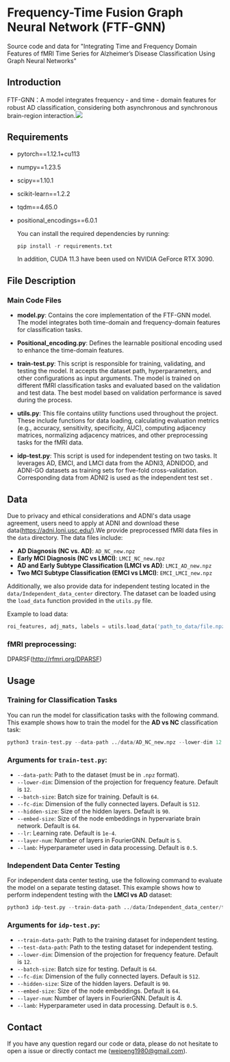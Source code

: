 # Frequency-Time Fusion Graph Neural Network (FTF-GNN)

Source code and data for "Integrating Time and Frequency Domain Features of fMRI Time Series for Alzheimer’s Disease Classification Using Graph Neural Networks"



## Introduction

FTF-GNN：A model integrates frequency - and time - domain features for robust AD classification, considering both asynchronous and synchronous brain-region interaction.![](D:\desktop\3111.jpg)

## Requirements

- pytorch==1.12.1+cu113

- numpy==1.23.5

- scipy==1.10.1

- scikit-learn==1.2.2

- tqdm==4.65.0

- positional_encodings==6.0.1 

  You can install the required dependencies by running:

  ```python
  pip install -r requirements.txt
  ```

  In addition, CUDA 11.3 have been used on NVIDIA GeForce RTX 3090.

  

## File Description

### Main Code Files

- **model.py**: Contains the core implementation of the FTF-GNN model. The model integrates both time-domain and frequency-domain features for classification tasks.

- **Positional_encoding.py**: Defines the learnable positional encoding used to enhance the time-domain features. 

- **train-test.py**: This script is responsible for training, validating, and testing the model. It accepts the dataset path, hyperparameters, and other configurations as input arguments. The model is trained on different fMRI classification tasks and evaluated based on the validation and test data. The best model based on validation performance is saved during the process.

- **utils.py**: This file contains utility functions used throughout the project. These include functions for data loading, calculating evaluation metrics (e.g., accuracy, sensitivity, specificity, AUC), computing adjacency matrices, normalizing adjacency matrices, and other preprocessing tasks for the fMRI data.
- **idp-test.py**: This script is used for independent testing on two tasks. It leverages AD, EMCI, and LMCI data from the ADNI3, ADNIDOD, and ADNI-GO datasets as training sets for five-fold cross-validation. Corresponding data from ADNI2 is used as the independent test set .

## Data

Due to privacy and ethical considerations and ADNI's data usage agreement, users need to apply at ADNI and download these data(https://adni.loni.usc.edu/).We provide preprocessed fMRI data files in the `data` directory. The data files include:

- **AD Diagnosis (NC vs. AD)**: `AD_NC_new.npz`
- **Early MCI Diagnosis (NC vs LMCI)**: `LMCI_NC_new.npz`
- **AD and Early Subtype Classification (LMCI vs AD)**: `LMCI_AD_new.npz`
- **Two MCI Subtype Classification (EMCI vs LMCI)**: `EMCI_LMCI_new.npz`

Additionally, we also provide data for independent testing located in the `data/Independent_data_center` directory. The dataset can be loaded using the `load_data` function provided in the `utils.py` file.

Example to load data:

```python
roi_features, adj_mats, labels = utils.load_data('path_to_data/file.npz')
```



### fMRI preprocessing:

DPARSF(http://rfmri.org/DPARSF)



## Usage

### Training for Classification Tasks

You can run the model for classification tasks with the following command. This example shows how to train the model for the **AD vs NC** classification task:

```python
python3 train-test.py --data-path ../data/AD_NC_new.npz --lower-dim 12 --batch-size 64 --fc-dim 512 --hidden-size 90 --embed-size 64 --lr 1e-4 --layer-num 5 --lamb 0.5
```

### Arguments for `train-test.py`:

- `--data-path`: Path to the dataset (must be in `.npz` format).
- `--lower-dim`: Dimension of the projection  for frequency feature. Default is `12`.
- `--batch-size`: Batch size for training. Default is `64`.
- `--fc-dim`: Dimension of the fully connected layers. Default is `512`.
- `--hidden-size`: Size of the hidden layers. Default is `90`.
- `--embed-size`: Size of the node embeddings in hypervariate brain network. Default is `64`.
- `--lr`: Learning rate. Default is `1e-4`.
- `--layer-num`: Number of layers in FourierGNN. Default is `5`.
- `--lamb`: Hyperparameter used in data processing. Default is `0.5`.

### Independent Data Center Testing

For independent data center testing, use the following command to evaluate the model on a separate testing dataset. This example shows how to perform independent testing with the **LMCI vs AD** dataset:

```python
python3 idp-test.py --train-data-path ../data/Independent_data_center/train_data/LMCI_AD_ADNI3.npz --test-data-path ../data/Independent_data_center/test_data/LMCI_AD_test.npz --lower-dim 12 --batch-size 64 --fc-dim 512 --hidden-size 90 --embed-size 64 --layer-num 4 --lamb 0.5
```

### Arguments for `idp-test.py`:

- `--train-data-path`: Path to the training dataset for independent testing.
- `--test-data-path`: Path to the testing dataset for independent testing.
- `--lower-dim`: Dimension of the projection  for frequency feature. Default is `12`.
- `--batch-size`: Batch size for testing. Default is `64`.
- `--fc-dim`: Dimension of the fully connected layers. Default is `512`.
- `--hidden-size`: Size of the hidden layers. Default is `90`.
- `--embed-size`: Size of the node embeddings. Default is `64`.
- `--layer-num`: Number of layers in FourierGNN. Default is 4.
- `--lamb`: Hyperparameter used in data processing. Default is `0.5`.



## Contact



If you have any question regard our code or data, please do not hesitate to open a issue or directly contact me ([weipeng1980@gmail.com](mailto:weipeng1980@gmail.com)).


